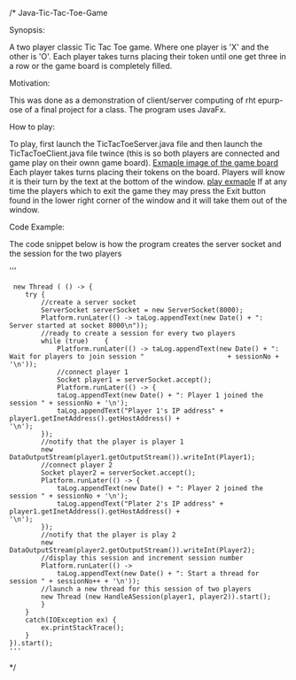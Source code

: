 /*
Java-Tic-Tac-Toe-Game

Synopsis:

A two player classic Tic Tac Toe game. Where one player is 'X' and the other is 'O'. Each player takes turns
placing their token until one get three in a row or the game board is completely filled.

Motivation:

This was done as a demonstration of client/server computing of rht epurp-ose of a final project for a class. The
program uses JavaFx.

How to play:

To play, first launch the TicTacToeServer.java file and then launch the TicTacToeClient.java file twince (this is so
both players are connected and game play on their ownn game board). 
[Exmaple image of the game board](gameBoard_example.png)
Each player takes turns placing their tokens
on the board. Players will know it is their turn by the text at the bottom of the window.
[play exmaple](play_exmaple.png)
If at any time the players which to exit the game they may press the Exit button found in the lower right corner
of the window and it will take them out of the window.

Code Example:

 The code snippet below is how the program creates the server socket and the session for the two players
 
 '''
 


	 new Thread ( () -> { 
		try {
			//create a server socket
			ServerSocket serverSocket = new ServerSocket(8000);
			Platform.runLater(() -> taLog.appendText(new Date() + ": Server started at socket 8000\n"));
			//ready to create a session for every two players
			while (true)	{
				Platform.runLater(() -> taLog.appendText(new Date() + ": Wait for players to join session " 					+ sessionNo + '\n'));
				//connect player 1
				Socket player1 = serverSocket.accept();
				Platform.runLater(() -> {
				taLog.appendText(new Date() + ": Player 1 joined the session " + sessionNo + '\n');
				taLog.appendText("Player 1's IP address" + player1.getInetAddress().getHostAddress() + 						'\n');
			});
			//notify that the player is player 1
			new DataOutputStream(player1.getOutputStream()).writeInt(Player1);
			//connect player 2
			Socket player2 = serverSocket.accept();
			Platform.runLater(() -> {
				taLog.appendText(new Date() + ": Player 2 joined the session " + sessionNo + '\n');
				taLog.appendText("Plater 2's IP address" + player1.getInetAddress().getHostAddress() + 						'\n');
			});
			//notify that the player is play 2
			new DataOutputStream(player2.getOutputStream()).writeInt(Player2);
			//display this session and increment session number
			Platform.runLater(() -> 
				taLog.appendText(new Date() + ": Start a thread for session " + sessionNo++ + '\n'));
			//launch a new thread for this session of two players
			new Thread (new HandleASession(player1, player2)).start();
			}
		}
		catch(IOException ex) {
			ex.printStackTrace();
		}
	}).start();
    '''








*/

